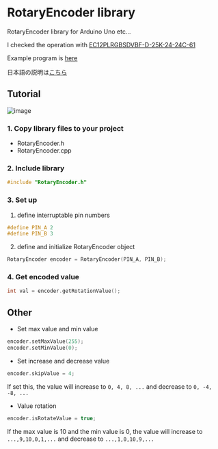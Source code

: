 # RotaryEncoder library
RotaryEncoder library for Arduino Uno etc...

I checked the operation with [EC12PLRGBSDVBF-D-25K-24-24C-61](http://akizukidenshi.com/catalog/g/gP-05773/)

Example program is [here](https://github.com/SeeLog/RotaryEncoder/blob/master/src/main.cpp)

日本語の説明は[こちら](https://github.com/SeeLog/RotaryEncoder/blob/master/README.jp.md)

## Tutorial

![image](https://i.imgur.com/3KIpfHg.png)

### 1. Copy library files to your project
- RotaryEncoder.h
- RotaryEncoder.cpp

### 2. Include library
```cpp
#include "RotaryEncoder.h"
```

### 3. Set up
  
  1. define interruptable pin numbers
  ```cpp
  #define PIN_A 2
  #define PIN_B 3
  ```
  2. define and initialize RotaryEncoder object
  ```cpp
  RotaryEncoder encoder = RotaryEncoder(PIN_A, PIN_B);
  ```
  
### 4. Get encoded value
```cpp
int val = encoder.getRotationValue();
```

## Other
- Set max value and min value

```cpp
encoder.setMaxValue(255);
encoder.setMinValue(0);
```

- Set increase and decrease value

```cpp
encoder.skipValue = 4;
```

If set this, the value will increase to `0, 4, 8, ...` and decrease to `0, -4, -8, ...`

- Value rotation
```cpp
encoder.isRotateValue = true;
```

If the max value is 10 and the min value is 0, the value will increase to `...,9,10,0,1,...` and decrease to `...,1,0,10,9,...`
